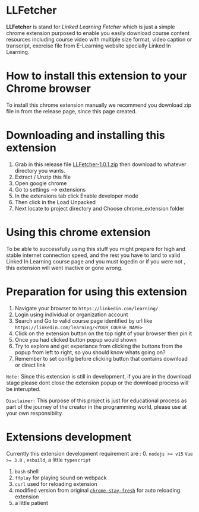# **LLFetcher**
**LLFetcher** is stand for *Linked Learning Fetcher* which is just a simple chrome extension purposed to enable you easily download course content resources including course video with multiple size format, video caption or transcript, exercise file from E-Learning website specially Linked In Learning.

# **How to install this extension to your Chrome browser**
To install this chrome extension manually we recommend you download zip file in from the release page, since this page created.

# **Downloading and installing this extension**
1. Grab in this release file [LLFetcher-1.0.1.zip](https://github.com/cristminix/LLFetcher/releases/download/v1.0.1/LLFetcher-1.0.1.zip) then download to whatever directory you wants.
2. Extract / Unzip this file 
3. Open google chrome
4. Go to settings -->  extensions
5. In the extensions tab click Enable developer mode
6. Then click in the Load Unpacked  
7. Next locate to project directory and Choose chrome_extension folder

# **Using this chrome extension**
To be able to successfully using this stuff you might prepare for high and stable internet connection speed, and the rest you have to land to valid Linked In Learning course page and you must logedin or if you were not , this extension will went inactive or gone wrong.

# **Preparation for using this extension**
1. Navigate your browser to `https://linkedin.com/learning/`
2. Login using individual or organization account
3. Search and Go to valid course page identified by url like `https://linkedin.com/learning/<YOUR_COURSE_NAME>` 
4. Click on the extension button on the top right of your browser then pin it
5. Once you had clicked button popup would shown
6. Try to explore and get experiance from clicking the buttons from the popup from left to right, so you should know whats going on?
7. Remember to set config before clicking button that contains download or direct link

`Note:` Since this extension is still in development, if you are in the download stage please dont close the extension popup or the download process will be interupted.

`Disclaimer:` This purpose of this project is just for educational process as part of the journey of the creator in the programming world, please use at your own responsibiity.


# Extensions development

Currently this extension development requirement are :
0. `nodejs >= v15` `Vue >= 3.0` , `esbuild`, a little `typescript`
1. `bash` shell
2. `ffplay` for playing sound on webpack
3. `curl` used for reloading extension
4. modified version from original [`chrome-stay-fresh`](https://github.com/ahw/chrome-stay-fresh) for auto reloading extension
5. a little patient 